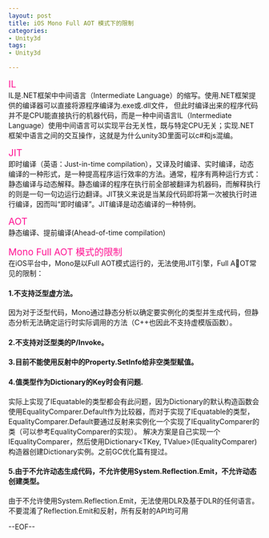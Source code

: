 ```yaml
---
layout: post
title: iOS Mono Full AOT 模式下的限制
categories:
- Unity3d
tags:
- Unity3d

---
```

<span style="color:DeepPink; font-size: 14pt">IL</span>         
IL是.NET框架中中间语言（Intermediate Language）的缩写。使用.NET框架提供的编译器可以直接将源程序编译为.exe或.dll文件，
但此时编译出来的程序代码并不是CPU能直接执行的机器代码，而是一种中间语言IL（Intermediate Language）使用中间语言可以实现平台无关性，既与特定CPU无关；实现.NET框架中语言之间的交互操作，这就是为什么unity3D里面可以c#和js混编。

<span style="color:DeepPink; font-size: 14pt">JIT</span>  
即时编译（英语：Just-in-time compilation），又译及时编译、实时编译，动态编译的一种形式，是一种提高程序运行效率的方法。通常，程序有两种运行方式：静态编译与动态解释。静态编译的程序在执行前全部被翻译为机器码，而解释执行的则是一句一句边运行边翻译。JIT狭义来说是当某段代码即将第一次被执行时进行编译，因而叫“即时编译”。JIT编译是动态编译的一种特例。
  
<span style="color:DeepPink; font-size: 14pt">AOT</span>     
静态编译、提前编译(Ahead-of-time compilation)

<span style="color:DeepPink; font-size: 14pt">Mono Full AOT 模式的限制</span>        
在iOS平台中，Mono是以Full AOT模式运行的，无法使用JIT引擎，Full AOT常见的限制：            
#### 1.不支持泛型虚方法。         
因为对于泛型代码，Mono通过静态分析以确定要实例化的类型并生成代码，但静态分析无法确定运行时实际调用的方法（C++也因此不支持虚模版函数）。

#### 2.不支持对泛型类的P/Invoke。       

#### 3.目前不能使用反射中的Property.SetInfo给非空类型赋值。      

#### 4.值类型作为Dictionary的Key时会有问题.         
实际上实现了IEquatable<T>的类型都会有此问题，因为Dictionary的默认构造函数会使用EqualityComparer<TKey>.Default作为比较器，而对于实现了IEquatable<T>的类型，EqualityComparer<TKey>.Default要通过反射来实例化一个实现了IEqualityComparer<TKey>的类（可以参考EqualityComparer<T>的实现）。 解决方案是自己实现一个IEqualityComparer<TKey>，然后使用Dictionary<TKey, TValue>(IEqualityComparer<TKey>)构造器创建Dictionary实例。之前GC优化篇有提过。

#### 5.由于不允许动态生成代码，不允许使用System.Reflection.Emit，不允许动态创建类型。
由于不允许使用System.Reflection.Emit，无法使用DLR及基于DLR的任何语言。
不要混淆了Reflection.Emit和反射，所有反射的API均可用

--EOF--						
